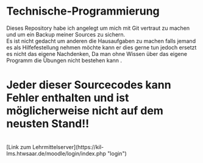 # Technische-Programmierung
Dieses Repository habe ich angelegt um mich mit Git vertraut zu machen und um ein Backup meiner Sources zu sichern.
<br /> Es ist nicht gedacht um anderen die Hausaufgaben zu machen falls jemand es als Hilfefestellung nehmen möchte kann er dies gerne tun jedoch ersetzt es nicht das eigene Nachdenken,
Da man ohne Wissen über das eigene Programm die Übungen nicht bestehen kann .
# **Jeder dieser Sourcecodes kann Fehler enthalten und ist möglicherweise nicht auf dem neusten Stand!!**
<br />
[Link zum Lehrmittelserver](https://kil-lms.htwsaar.de/moodle/login/index.php "login")
